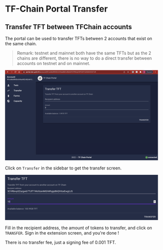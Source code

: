 # TF-Chain Portal Transfer

## Transfer TFT between TFChain accounts

The portal can be used to transfer TFTs between 2 accounts that exist on the same chain. 

> Remark: testnet and mainnet both have the same TFTs but as the 2 chains are different, there is no way to do a direct transfer between accounts on testnet and on mainnet. 

![](img/grid3_portal_transfer.png ':size=600')

Click on `Transfer` in the sidebar to get the transfer screen. 

![](img/grid3_portal_transfer_detail.png ':size=300')

Fill in the recipient address, the amount of tokens to transfer, and click on `TRANSFER`. Sign in the extension screen, and you're done ! 

There is no transfer fee, just a signing fee of 0.001 TFT. 